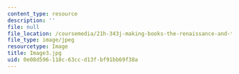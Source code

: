 ```yaml
---
content_type: resource
description: ''
file: null
file_location: /coursemedia/21h-343j-making-books-the-renaissance-and-today-spring-2016/0e08d596118c63ccd13fbf91bb69f38a_Image3.jpg
file_type: image/jpeg
resourcetype: Image
title: Image3.jpg
uid: 0e08d596-118c-63cc-d13f-bf91bb69f38a
---
```

